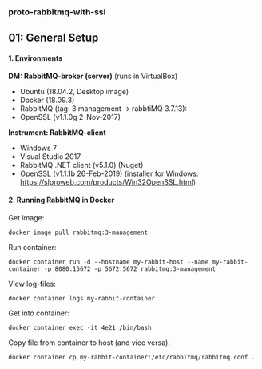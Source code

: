 ### proto-rabbitmq-with-ssl

## 01: General Setup

#### 1. Environments

**DM: RabbitMQ-broker (server)** (runs in VirtualBox)
 - Ubuntu (18.04.2, Desktop image)
 - Docker (18.09.3)
 - RabbitMQ (tag: 3:management -> rabbtiMQ 3.7.13): 
 - OpenSSL (v1.1.0g 2-Nov-2017)

**Instrument: RabbitMQ-client**
 - Windows 7
 - Visual Studio 2017
 - RabbitMQ .NET client (v5.1.0) (Nuget)
 - OpenSSL (v1.1.1b 26-Feb-2019) (installer for Windows: https://slproweb.com/products/Win32OpenSSL.html)


#### 2. Running RabbitMQ in Docker

Get image:
````
docker image pull rabbitmq:3-management
````

Run container:
````
docker container run -d --hostname my-rabbit-host --name my-rabbit-container -p 8080:15672 -p 5672:5672 rabbitmq:3-management
````

View log-files:
````
docker container logs my-rabbit-container
````

Get into container:
````
docker container exec -it 4e21 /bin/bash
````

Copy file from container to host (and vice versa):
````
docker container cp my-rabbit-container:/etc/rabbitmq/rabbitmq.conf .
````
